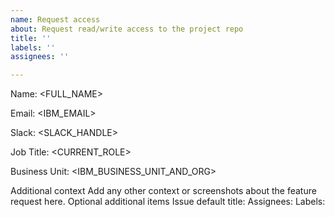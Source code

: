 ```yaml
---
name: Request access
about: Request read/write access to the project repo
title: ''
labels: ''
assignees: ''

---
```


Name:  <FULL_NAME>

Email:  <IBM_EMAIL>

Slack:  <SLACK_HANDLE>

Job Title:  <CURRENT_ROLE>

Business Unit:  <IBM_BUSINESS_UNIT_AND_ORG>

Additional context
Add any other context or screenshots about the feature request here.
Optional additional items
Issue default title:
Assignees:
Labels:
